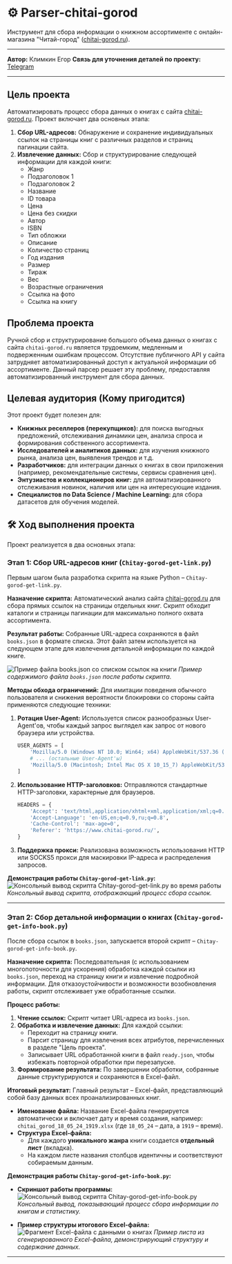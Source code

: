 # ⚙️ Parser-chitai-gorod

Инструмент для сбора информации о книжном ассортименте с онлайн-магазина "Читай-город" ([chitai-gorod.ru](https://www.chitai-gorod.ru/)).

---

**Автор:** Климкин Егор
**Связь для уточнения деталей по проекту:** [Telegram](https://t.me/ne_sravnim)

---

## Цель проекта

Автоматизировать процесс сбора данных о книгах с сайта [chitai-gorod.ru](https://www.chitai-gorod.ru/). Проект включает два основных этапа:

1.  **Сбор URL-адресов:** Обнаружение и сохранение индивидуальных ссылок на страницы книг с различных разделов и страниц пагинации сайта.
2.  **Извлечение данных:** Сбор и структурирование следующей информации для каждой книги:
    *   Жанр
    *   Подзаголовок 1
    *   Подзаголовок 2
    *   Название
    *   ID товара
    *   Цена
    *   Цена без скидки
    *   Автор
    *   ISBN
    *   Тип обложки
    *   Описание
    *   Количество страниц
    *   Год издания
    *   Размер
    *   Тираж
    *   Вес
    *   Возрастные ограничения
    *   Ссылка на фото
    *   Ссылка на книгу

## Проблема проекта

Ручной сбор и структурирование большого объема данных о книгах с сайта `chitai-gorod.ru` является трудоемким, медленным и подверженным ошибкам процессом. Отсутствие публичного API у сайта затрудняет автоматизированный доступ к актуальной информации об ассортименте. Данный парсер решает эту проблему, предоставляя автоматизированный инструмент для сбора данных.

## Целевая аудитория (Кому пригодится)

Этот проект будет полезен для:

*   **Книжных реселлеров (перекупщиков):** для поиска выгодных предложений, отслеживания динамики цен, анализа спроса и формирования собственного ассортимента.
*   **Исследователей и аналитиков данных:** для изучения книжного рынка, анализа цен, выявления трендов и т.д.
*   **Разработчиков:** для интеграции данных о книгах в свои приложения (например, рекомендательные системы, сервисы сравнения цен).
*   **Энтузиастов и коллекционеров книг:** для автоматизированного отслеживания новинок, наличия или цен на интересующие издания.
*   **Специалистов по Data Science / Machine Learning:** для сбора датасетов для обучения моделей.

## 🛠️ Ход выполнения проекта

Проект реализуется в два основных этапа:

### Этап 1: Сбор URL-адресов книг (`Chitay-gorod-get-link.py`)

Первым шагом была разработка скрипта на языке Python – `Chitay-gorod-get-link.py`.

**Назначение скрипта:**
Автоматический анализ сайта [chitai-gorod.ru](https://www.chitai-gorod.ru/) для сбора прямых ссылок на страницы отдельных книг. Скрипт обходит каталоги и страницы пагинации для максимально полного охвата ассортимента.

**Результат работы:**
Собранные URL-адреса сохраняются в файл `books.json` в формате списка. Этот файл затем используется на следующем этапе для извлечения детальной информации по каждой книге.

![Пример файла books.json со списком ссылок на книги](https://github.com/user-attachments/assets/ae90c6ba-3059-42cf-b261-f97939057d65)
*Пример содержимого файла `books.json` после работы скрипта.*

**Методы обхода ограничений:**
Для имитации поведения обычного пользователя и снижения вероятности блокировки со стороны сайта применяются следующие техники:

1.  **Ротация User-Agent:**
    Используется список разнообразных User-Agent'ов, чтобы каждый запрос выглядел как запрос от нового браузера или устройства.
    ```python
    USER_AGENTS = [
        'Mozilla/5.0 (Windows NT 10.0; Win64; x64) AppleWebKit/537.36 (KHTML, like Gecko) Chrome/120.0.0.0 Safari/537.36',
        # ... (остальные User-Agent'ы)
        'Mozilla/5.0 (Macintosh; Intel Mac OS X 10_15_7) AppleWebKit/537.36 (KHTML, like Gecko) Firefox/119.0',
    ]
    ```

2.  **Использование HTTP-заголовков:**
    Отправляются стандартные HTTP-заголовки, характерные для браузеров.
    ```python
    HEADERS = {
        'Accept': 'text/html,application/xhtml+xml,application/xml;q=0.9,image/avif,image/webp,image/apng,*/*;q=0.8,application/signed-exchange;v=b3;q=0.7',
        'Accept-Language': 'en-US,en;q=0.9,ru;q=0.8',
        'Cache-Control': 'max-age=0',
        'Referer': 'https://www.chitai-gorod.ru/',
    }
    ```
3.  **Поддержка прокси:**
    Реализована возможность использования HTTP или SOCKS5 прокси для маскировки IP-адреса и распределения запросов.

**Демонстрация работы `Chitay-gorod-get-link.py`:**
![Консольный вывод скрипта Chitay-gorod-get-link.py во время работы](https://github.com/user-attachments/assets/03de2d70-d4dc-4004-a341-924ac7ec4de2)
*Консольный вывод скрипта, отображающий процесс сбора ссылок.*

---

### Этап 2: Сбор детальной информации о книгах (`Chitay-gorod-get-info-book.py`)

После сбора ссылок в `books.json`, запускается второй скрипт – `Chitay-gorod-get-info-book.py`.

**Назначение скрипта:**
Последовательная (с использованием многопоточности для ускорения) обработка каждой ссылки из `books.json`, переход на страницу книги и извлечение подробной информации. Для отказоустойчивости и возможности возобновления работы, скрипт отслеживает уже обработанные ссылки.

**Процесс работы:**

1.  **Чтение ссылок:** Скрипт читает URL-адреса из `books.json`.
2.  **Обработка и извлечение данных:** Для каждой ссылки:
    *   Переходит на страницу книги.
    *   Парсит страницу для извлечения всех атрибутов, перечисленных в разделе "Цель проекта".
    *   Записывает URL обработанной книги в файл `ready.json`, чтобы избежать повторной обработки при перезапуске.
3.  **Формирование результата:** По завершении обработки, собранные данные структурируются и сохраняются в Excel-файл.

**Итоговый результат:**
Главный результат – Excel-файл, представляющий собой базу данных всех проанализированных книг.

*   **Именование файла:** Название Excel-файла генерируется автоматически и включает дату и время создания, например: `chitai_gorod_18_05_24_1919.xlsx` (где `18_05_24` – дата, а `1919` – время).
*   **Структура Excel-файла:**
    *   Для каждого **уникального жанра** книги создается **отдельный лист** (вкладка).
    *   На каждом листе названия столбцов идентичны и соответствуют собираемым данным.

**Демонстрация работы `Chitay-gorod-get-info-book.py`:**

*   **Скриншот работы программы:**
    ![Консольный вывод скрипта Chitay-gorod-get-info-book.py](https://github.com/user-attachments/assets/cfd07be7-8420-46c4-a9e8-5b49cee2b7f2)
    *Консольный вывод, показывающий процесс сбора информации по книгам и статистику.*

*   **Пример структуры итогового Excel-файла:**
    ![Фрагмент Excel-файла с данными о книгах](https://github.com/user-attachments/assets/8582dd9c-0a76-452b-a604-d3f2c89c2fbc)
    *Пример листа из сгенерированного Excel-файла, демонстрирующий структуру и содержание данных.*

---
